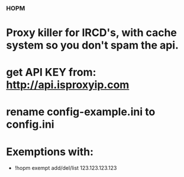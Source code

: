 ### HOPM
# Proxy killer for IRCD's, with cache system so you don't spam the api.

# get API KEY from: http://api.isproxyip.com <br>

# rename config-example.ini to config.ini

# Exemptions with:

* !hopm exempt add/del/list 123.123.123.123